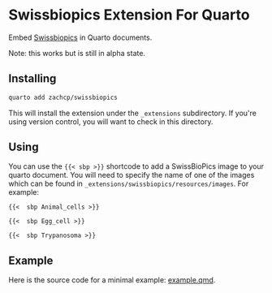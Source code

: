 # Swissbiopics Extension For Quarto

Embed [Swissbiopics](https://www.swissbiopics.org/) in Quarto documents.


Note: this works but is still in alpha state.


## Installing

```bash
quarto add zachcp/swissbiopics
```

This will install the extension under the `_extensions` subdirectory.
If you're using version control, you will want to check in this directory.

## Using

You can use the `{{< sbp >}}` shortcode to add a SwissBioPics image to your quarto document. You will need to specify the name of one of the images which can be found in `_extensions/swissbiopics/resources/images`. For example:

```qmd
{{<  sbp Animal_cells >}}

{{<  sbp Egg_cell >}}

{{<  sbp Trypanosoma >}}
```



## Example

Here is the source code for a minimal example: [example.qmd](example.qmd).

